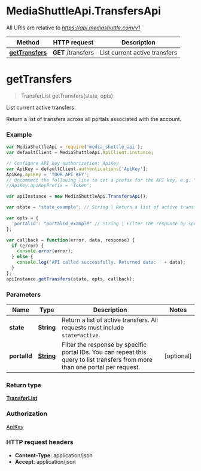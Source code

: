 # MediaShuttleApi.TransfersApi

All URIs are relative to *https://api.mediashuttle.com/v1*

Method | HTTP request | Description
------------- | ------------- | -------------
[**getTransfers**](TransfersApi.md#getTransfers) | **GET** /transfers | List current active transfers


<a name="getTransfers"></a>
# **getTransfers**
> TransferList getTransfers(state, opts)

List current active transfers

Return a list of transfers across all portals associated with the account.

### Example
```javascript
var MediaShuttleApi = require('media_shuttle_api');
var defaultClient = MediaShuttleApi.ApiClient.instance;

// Configure API key authorization: ApiKey
var ApiKey = defaultClient.authentications['ApiKey'];
ApiKey.apiKey = 'YOUR API KEY';
// Uncomment the following line to set a prefix for the API key, e.g. "Token" (defaults to null)
//ApiKey.apiKeyPrefix = 'Token';

var apiInstance = new MediaShuttleApi.TransfersApi();

var state = "state_example"; // String | Return a list of active transfers. All requests must include `state=active`.

var opts = { 
  'portalId': "portalId_example" // String | Filter the response by specific portal IDs. You can repeat this query to list transfers from more than one portal per request.
};

var callback = function(error, data, response) {
  if (error) {
    console.error(error);
  } else {
    console.log('API called successfully. Returned data: ' + data);
  }
};
apiInstance.getTransfers(state, opts, callback);
```

### Parameters

Name | Type | Description  | Notes
------------- | ------------- | ------------- | -------------
 **state** | **String**| Return a list of active transfers. All requests must include `state=active`. | 
 **portalId** | [**String**](.md)| Filter the response by specific portal IDs. You can repeat this query to list transfers from more than one portal per request. | [optional] 

### Return type

[**TransferList**](TransferList.md)

### Authorization

[ApiKey](../README.md#ApiKey)

### HTTP request headers

 - **Content-Type**: application/json
 - **Accept**: application/json

